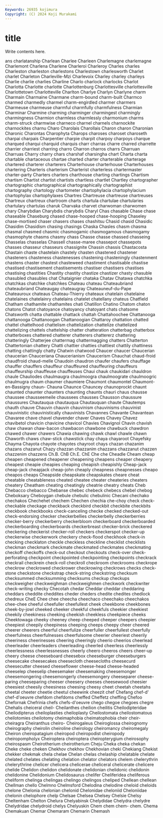 ```yaml
---
Keywords: 26935 kojimura
Copyright: (C) 2024 Koji Murakami
---
```


# title

Write contents here.



ans charlatanship Charlean Charlee Charleen
Charlemagne charlemagne Charlemont Charlena Charlene Charleroi Charleroy Charles charles Charleston
charleston charlestons Charlestown charlesworth Charlet charlet Charleton Charleville-Mzi Charlevoix Charley
charley charleys Charlie charlie charlies Charline Charlo charlock charlocks Charlot
Charlotta Charlotte charlotte Charlottenburg Charlottesville charlottesville Charlottetown Charlotteville Charlton Charlye
Charlyn Charlyne charm Charmain Charmaine Charmane charm-bound charm-built Charmco charmed
charmedly charmel charm-engirdled charmer charmers Charmeuse charmeuse charmful charmfully charmfulness
Charmian Charminar Charmine charming charminger charmingest charmingly charmingness Charmion charmless
charmlessly charmonium charms charm-struck charmwise charneco charnel charnels charnockite charnockites
charnu Charo Charolais Charollais Charon charon Charonian Charonic Charontas Charophyta
Charops charoses charoset charoseth charpai charpais Charpentier charpie charpit charpoy
charpoys charque charqued charqui charquid charquis charr charras charre charred
charrette charrier charriest charring charro Charron charros charrs Charruan Charruas
Charry charry chars charshaf charsingha chart Charta charta chartable chartaceous
chartae charted charter charterable charterage chartered charterer charterers Charterhouse charterhouse
Charterhouses chartering Charteris charterism Charterist charterless chartermaster charter-party Charters charters
charthouse charting chartings Chartism chartism Chartist chartist chartists chartless chartlet
Chartley chartographer chartographic chartographical chartographically chartographist chartography chartology chartometer chartophylacia
chartophylacium chartophylax chartophylaxes Chartres Chartreuse chartreuse chartreuses Chartreux chartreux chartroom
charts chartula chartulae chartularies chartulary chartulas charuk Charvaka charvet charwoman
charwomen chary Charybdian Charybdis charybdis Charyl Chas chasable Chase chase
chaseable Chaseburg chased chase-hooped chase-hooping Chaseley chase-mortised chaser chasers chases
chashitsu Chasid chasid Chasidic Chasidim Chasidism chasing chasings Chaska Chasles
chasm chasma chasmal chasmed chasmic chasmogamic chasmogamous chasmogamy chasmophyte chasms
chasmy chass Chasse chasse chassed chasseing Chasselas chasselas Chassell chasse-maree
chassepot chassepots chasses chasseur chasseurs chassignite Chassin chassis Chastacosta Chastain
chaste chastelain chastely chasten chastened chastener chasteners chasteness chastenesses chastening
chasteningly chastenment chastens chaster chastest chasteweed chastiment chastisable chastise chastised
chastisement chastisements chastiser chastisers chastises chastising chastities Chastity chastity chastize
chastizer chasty chasuble chasubled chasubles chat Chataignier chataka Chatav Chatawa
chatchka chatchkas chatchke chatchkes Chateau chateau Chateaubriand chateaubriand Chateaugay chateaugray
Chateauneuf-du-Pape Chateauroux chateaus Chateau-Thierry chateaux chatelain chatelaine chatelaines chatelainry chatelains
chatelet chatellany chateus Chatfield Chatham chathamite chathamites chati Chatillon Chatino
Chatom chaton chatons Chatot chatoyance chatoyancy chatoyant chats chatsome Chatsworth
chatta chattable chattack chattah Chattahoochee Chattanooga chattanooga Chattanoogan Chattanoogian Chattaroy
chattation chatted chattel chattelhood chattelism chattelization chattelize chattelized chattelizing chattels
chattelship chatter chatteration chatterbag chatterbox chatterboxes chattered chatterer chatterers chattererz
chattering chatteringly Chatterjee chattermag chattermagging chatters Chatterton Chattertonian chattery Chatti
chattier chatties chattiest chattily chattiness chatting chattingly chatty Chatwin chatwood
Chaucer chaucer Chaucerian chaucerian Chauceriana Chaucerianism Chaucerism Chauchat chaud-froid chaudfroid
chaud-melle Chaudoin chaudron chaufer chaufers chauffage chauffer chauffers chauffeur chauffeured
chauffeuring chauffeurs chauffeurship chauffeuse chauffeuses Chaui chauk chaukidari chauldron chaule
Chauliodes chaulmaugra chaulmoogra chaulmoograte chaulmoogric chaulmugra chaum chaumer chaumiere Chaumont
chaumontel Chaumont-en-Bassigny chaun- Chauna Chaunce Chauncey chaunoprockt chaunt chaunted chaunter
chaunters chaunting chaunts chauri chaus chausse chaussee chausseemeile chaussees chausses
Chausson chaussure chaussures Chautauqua chautauqua Chautauquan chaute Chautemps chauth chauve
Chauvin chauvin chauvinism chauvinisms chauvinist chauvinistic chauvinistically chauvinists Chavannes Chavante
Chavantean Chavaree chave chavel chavender chaver Chaves Chavey Chavez chavibetol
chavicin chavicine chavicol Chavies Chavignol Chavin chavish chaw chawan chaw-bacon
chawbacon chawbone chawbuck chawdron chawed chawer chawers Chawia chawing chawk
chawl chawle chawn Chaworth chaws chaw-stick chawstick chay chaya chayaroot
Chayefsky Chayma Chayota chayote chayotes chayroot chays chazan chazanim chazans
chazanut Chazy chazzan chazzanim chazzans chazzanut chazzen chazzenim chazzens Ch.B.
ChB Ch.E. ChE Che che Cheadle Cheam cheap cheapen cheapened
cheapener cheapening cheapens cheaper cheapery cheapest cheapie cheapies cheaping cheapish
cheapishly Cheap-jack cheap-jack cheapjack cheap-john cheaply cheapness cheapnesses cheapo cheapos
cheaps Cheapside cheapskate cheapskates cheare cheat cheatable cheatableness cheated cheatee
cheater cheateries cheaters cheatery Cheatham cheating cheatingly cheatrie cheatry cheats
Cheb Chebacco chebacco Chebanse chebec chebeck chebecs chebel chebog Cheboksary
Cheboygan chebule chebulic chebulinic Checani chechako chechakos Chechehet chechem Chechen
chechia che-choy check check- checkable checkage checkback checkbird checkbit checkbite
checkbits checkbook checkbooks check-canceling checke checked checked-out check-endorsing checker checkerbellies
checkerbelly checkerberries checker-berry checkerberry checkerbloom checkerboard checkerboarded checkerboarding checkerboards checkerbreast
checker-brick checkered checkering checkerist checker-roll checkers checkerspot checker-up checkerwise checkerwork
checkery check-flood checkhook check-in checking checklaton checkle checkless checkline checklist
checklists checkman checkmark checkmate checkmated checkmates checkmating checkoff checkoffs check-out
checkout checkouts check-over check-perforating checkpoint checkpointed checkpointing checkpoints checkrack checkrail
checkrein check-roll checkroll checkroom checkrooms checkrope checkrow checkrowed checkrower checkrowing
checkrows checks check-stone checkstone checkstrap check-string checkstring checksum checksummed checksumming
checksums checkup checkups checkweigher checkweighman checkweighmen checkwork checkwriter check-writing checky
Checotah chedar Cheddar cheddar cheddaring cheddars cheddite cheddites cheder cheders
chedite chedites chedlock chedreux CheE Chee chee cheecha cheechaco cheechako
cheechakos chee-chee cheeful cheefuller cheefullest cheek cheekbone cheekbones cheek-by-jowl cheeked
cheeker cheekful cheekfuls cheekier cheekiest cheekily cheekiness cheeking cheekish cheekless
cheekpiece cheeks Cheektowaga cheeky cheeney cheep cheeped cheeper cheepers cheepier
cheepiest cheepily cheepiness cheeping cheeps cheepy cheer cheered cheerer cheerers
cheerful cheerfulize cheerfuller cheerfullest cheerfully cheerfulness cheerfulnesses cheerfulsome cheerier cheeriest
cheerily cheeriness cheerinesses cheering cheeringly cheerio cheerios cheerlead cheerleader cheerleaders
cheerleading cheerled cheerless cheerlessly cheerlessness cheerlessnesses cheerly cheero cheeros cheers
cheer-up cheery cheese cheeseboard cheesebox cheeseburger cheeseburgers cheesecake cheesecakes cheesecloth
cheesecloths cheesecurd cheesecutter cheesed cheeseflower cheese-head cheese-headed cheeselep cheeselip cheesemaker
cheesemaking cheesemonger cheesemongering cheesemongerly cheesemongery cheeseparer cheese-paring cheeseparing cheeser cheesery
cheeses cheesewood cheesier cheesiest cheesily cheesiness cheesing cheesy cheet cheetah
cheetahs cheetal cheeter cheetie cheetul cheewink cheezit chef Chefang chef-d'
chef-d'oeuvre chefdom chefdoms cheffed Cheffetz cheffing Chefoo Chefornak Chefrinia chefs
chefs-d'oeuvre chego chegoe chegoes chegre Chehalis cheiceral cheil- Cheilanthes cheilion
cheilitis Cheilodipteridae Cheilodipterus cheiloplasties cheiloplasty Cheilostomata cheilostomatous cheilotomies cheilotomy cheimaphobia
cheimatophobia cheir cheir- cheiragra Cheiranthus cheiro- Cheirogaleus Cheiroglossa cheirognomy cheirography
cheirolin cheiroline cheirology cheiromancy cheiromegaly Cheiron cheiropatagium cheiropod cheiropodist cheiropody
cheiropompholyx Cheiroptera cheiroptera cheiropterygium cheirosophy cheirospasm Cheirotherium cheirotherium Cheju Cheka
cheka chekan Cheke cheke cheken Chekhov chekhov Chekhovian cheki Chekiang
Chekist chekker chekmak chela chelae Chelan chelas chelaship chelatable chelate
chelated chelates chelating chelation chelator chelators chelem chelerythrin chelerythrine chelicer
chelicera chelicerae cheliceral chelicerate chelicere chelide Chelidon chelidon chelidonate chelidonian
chelidonic chelidonin chelidonine Chelidonium Chelidosaurus chelifer Cheliferidea cheliferous cheliform chelinga
chelingas chelingo chelingos cheliped Chellean chellean Chellman chello Chelmno Chelmsford
Chelodina chelodine cheloid cheloids chelone Chelonia chelonian chelonid Chelonidae cheloniid
Cheloniidae chelonin chelophore chelp Chelsae Chelsea Chelsey Chelsie Chelsy Cheltenham
Chelton Chelura Chelyabinsk Chelydidae Chelydra chelydre Chelydridae chelydroid chelys Chelyuskin
Chem chem chem- chem. Chema Chemakuan Chemar Chemaram Chemarin Chemash
